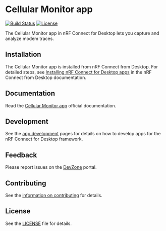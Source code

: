 # Cellular Monitor app

[![Build Status](https://dev.azure.com/NordicSemiconductor/Wayland/_apis/build/status/pc-nrfconnect-cellularmonitor?branchName=main)](https://dev.azure.com/NordicSemiconductor/Wayland/_build/latest?definitionId=153&branchName=main)
[![License](https://img.shields.io/badge/license-Modified%20BSD%20License-blue.svg)](LICENSE)

The Cellular Monitor app in nRF Connect for Desktop lets you capture and analyze
modem traces.

## Installation

The Cellular Monitor app is installed from nRF Connect from Desktop. For detailed
steps, see
[Installing nRF Connect for Desktop apps](https://docs.nordicsemi.com/bundle/nrf-connect-desktop/page/installing_apps.html)
in the nRF Connect from Desktop documentation.

## Documentation

Read the
[Cellular Monitor app](https://docs.nordicsemi.com/bundle/nrf-connect-cellularmonitor/page/index.html)
official documentation.

## Development

See the
[app development](https://nordicsemiconductor.github.io/pc-nrfconnect-docs/)
pages for details on how to develop apps for the nRF Connect for Desktop
framework.

## Feedback

Please report issues on the [DevZone](https://devzone.nordicsemi.com) portal.

## Contributing

See the
[information on contributing](https://nordicsemiconductor.github.io/pc-nrfconnect-docs/contributing)
for details.

## License

See the [LICENSE](LICENSE) file for details.

